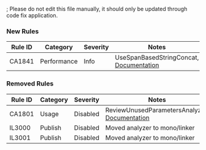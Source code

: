 ; Please do not edit this file manually, it should only be updated through code fix application.

### New Rules
Rule ID | Category | Severity | Notes
--------|----------|----------|-------
CA1841 | Performance | Info | UseSpanBasedStringConcat, [Documentation](https://docs.microsoft.com/dotnet/fundamentals/code-analysis/quality-rules/ca1841)

### Removed Rules

Rule ID | Category | Severity | Notes
--------|----------|----------|-------
CA1801 | Usage | Disabled | ReviewUnusedParametersAnalyzer, [Documentation](https://docs.microsoft.com/visualstudio/code-quality/ca1801)
IL3000 | Publish | Disabled | Moved analyzer to mono/linker
IL3001 | Publish | Disabled | Moved analyzer to mono/linker
